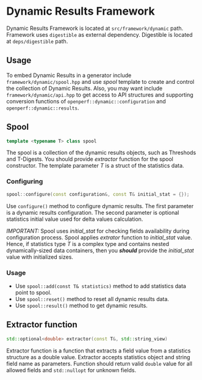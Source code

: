 
# Dynamic Results Framework

Dynamic Results Framework is located at `src/framework/dynamic` path. Framework uses `digestible` as external dependency. Digestible is located at `deps/digestible` path.

## Usage

To embed Dynamic Results in a generator include `framework/dynamic/spool.hpp` and use *spool* template to create and control the collection of Dynamic Results. Also, you may want include `framework/dynamic/api.hpp` to get access to API structures and supporting conversion functions of `openperf::dynamic::configuration` and `openperf::dynamic::results`.

## Spool

```cpp
template <typename T> class spool
```

The spool is a collection of the dynamic results objects, such as Threshods and T-Digests. You should provide *extractor* function for the spool constructor. The template parameter *T* is a struct of the statistics data.

### Configuring

```cpp
spool::configure(const configuration&, const T& initial_stat = {});
```

Use `configure()` method to configure dynamic results. The first parameter is a dynamic results configuration. The second parameter is optional statistics initial value used for delta values calculation.

*IMPORTANT:* Spool uses *initial_stat* for checking fields availability during configuration process. Spool applies *extrator* function to *initial_stat* value. Hence, if statistics type *T* is a complex type and contains nested dynamically-sized data containers, then you ***should*** provide the *initial_stat* value with initialized sizes.

### Usage
* Use `spool::add(const T& statistics)` method to add statistics data point to spool.
* Use `spool::reset()` method to reset all dynamic results data.
* Use `spool::result()` method to get dynamic results.

## Extractor function

```cpp
std::optional<double> extractor(const T&, std::string_view)
```
Extractor function is a function that extracts a field value from a statistics structure as a double value. Extractor accepts statistics object and string field name as parameters. Function should return valid `double` value for all allowed fields and `std::nullopt` for unknown fields.
